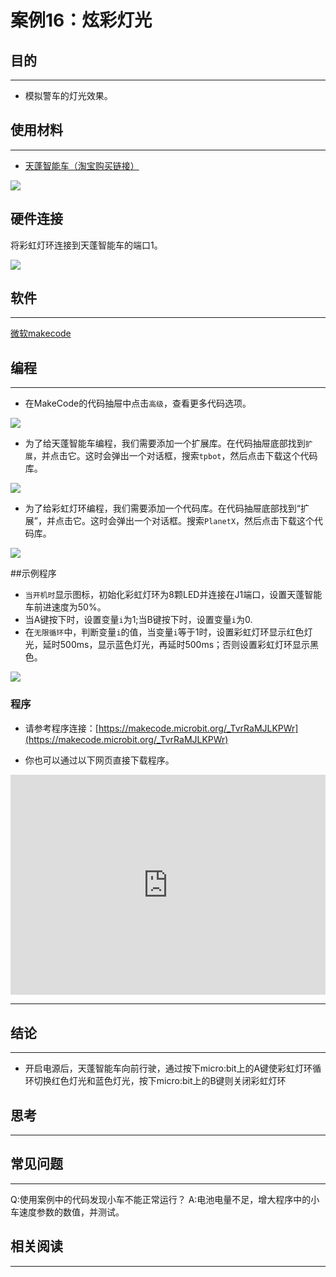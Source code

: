 # 案例16：炫彩灯光

## 目的
---
- 模拟警车的灯光效果。

## 使用材料
---

- [天蓬智能车（淘宝购买链接）](https://item.taobao.com/item.htm?ft=t&id=627045784239)



![](./images/TPBot_tianpeng_case_01_01.png)





## 硬件连接

将彩虹灯环连接到天蓬智能车的端口1。


![](./images/TPBot_tianpeng_case_16_03.png)



## 软件
---
[微软makecode](https://makecode.microbit.org/#)


## 编程
---


- 在MakeCode的代码抽屉中点击`高级`，查看更多代码选项。

![](./images/TPBot_tianpeng_case_01_02.png)

- 为了给天蓬智能车编程，我们需要添加一个扩展库。在代码抽屉底部找到`扩展`，并点击它。这时会弹出一个对话框，搜索`tpbot`，然后点击下载这个代码库。

![](./images/TPBot_tianpeng_case_01_03.png)

- 为了给彩虹灯环编程，我们需要添加一个代码库。在代码抽屉底部找到“扩展”，并点击它。这时会弹出一个对话框。搜索`PlanetX`，然后点击下载这个代码库。

![](./images/TPBot_tianpeng_case_15_03.png)

##示例程序

- `当开机时`显示图标，初始化彩虹灯环为8颗LED并连接在J1端口，设置天蓬智能车前进速度为50%。
- 当A键按下时，设置变量`i`为1;当B键按下时，设置变量`i`为0.
- 在`无限循环`中，判断变量`i`的值，当变量`i`等于1时，设置彩虹灯环显示红色灯光，延时500ms，显示蓝色灯光，再延时500ms；否则设置彩虹灯环显示黑色。


![](./images/TPBot_tianpeng_case_16_04.png)


### 程序
- 请参考程序连接：[https://makecode.microbit.org/_TvrRaMJLKPWr](https://makecode.microbit.org/_TvrRaMJLKPWr)

- 你也可以通过以下网页直接下载程序。

<div style="position:relative;height:0;padding-bottom:70%;overflow:hidden;"><iframe style="position:absolute;top:0;left:0;width:100%;height:100%;" src="https://makecode.microbit.org/#pub:_TvrRaMJLKPWr" frameborder="0" sandbox="allow-popups allow-forms allow-scripts allow-same-origin"></iframe></div>  

---
## 结论
---

- 开启电源后，天蓬智能车向前行驶，通过按下micro:bit上的A键使彩虹灯环循环切换红色灯光和蓝色灯光，按下micro:bit上的B键则关闭彩虹灯环


## 思考
---


## 常见问题
---
Q:使用案例中的代码发现小车不能正常运行？
A:电池电量不足，增大程序中的小车速度参数的数值，并测试。

## 相关阅读  
---

